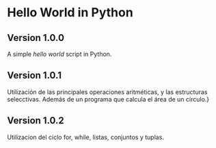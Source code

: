 # Hello World in Python

## Version 1.0.0

A simple _hello world_ script in Python.

## Version 1.0.1

Utilización de las principales operaciones aritméticas, y las estructuras selecctivas. Además de un programa que calcula el área de un círculo.}

## Version 1.0.2

Utilizacion del ciclo for, while, listas, conjuntos y tuplas.